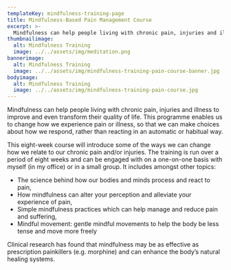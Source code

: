 ```yaml
---
templateKey: mindfulness-training-page
title: Mindfulness-Based Pain Management Course
excerpt: >-
  Mindfulness can help people living with chronic pain, injuries and illness to improve and even transform their quality of life. This programme enables us to change how we experience pain or illness, so that we can make choices about how we respond, rather than reacting in an automatic or habitual way.
thumbnailimage:
  alt: Mindfulness Training
  image: ../../assets/img/meditation.png
bannerimage:
  alt: Mindfulness Training
  image: ../../assets/img/mindfulness-training-pain-course-banner.jpg
bodyimage:
  alt: Mindfulness Training
  image: ../../assets/img/mindfulness-training-pain-course.jpg
---
```


Mindfulness can help people living with chronic pain, injuries and illness to improve and even transform their quality of life. This programme enables us to change how we experience pain or illness, so that we can make choices about how we respond, rather than reacting in an automatic or habitual way.

This eight-week course will introduce some of the ways we can change how we relate to our chronic pain and/or injuries. The training is run over a period of eight weeks and can be engaged with on a one-on-one basis with myself (in my office) or in a small group. It includes amongst other topics:

- The science behind how our bodies and minds process and react to pain,
- How mindfulness can alter your perception and alleviate your experience of pain,
- Simple mindfulness practices which can help manage and reduce pain and suffering,
- Mindful movement: gentle mindful movements to help the body be less tense and move more freely

Clinical research has found that mindfulness may be as effective as prescription painkillers (e.g. morphine) and can enhance the body’s natural healing systems.
